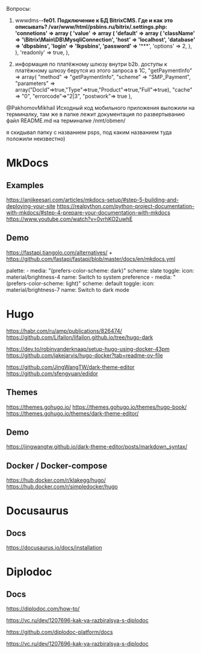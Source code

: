 
Вопросы: 
1. wwwdms-****-fe01. Подключение к БД BitrixCMS. Где и как это описывать?
/var/www/html/psbins.ru/bitrix/.settings.php:
  'connetions' =>
  array (
    'value' =>
    array (
      'default' =>
      array (
        'className' => '\\Bitrix\\Main\\DB\\MysqliConnection',
        'host' => 'localhost',
        'database' => 'dbpsbins',
        'login' => 'lkpsbins',
        'password' => '*******',
        'options' => 2,
      ),
    ),
    'readonly' => true,
  ),


2. информация по платёжному шлюзу внутри b2b. доступы к платёжному шлюзу берутся из этого запроса в 1С, 
"getPaymentInfo" => array(
        "method" => "getPaymentInfo",
        "scheme" => "SMP_Payment",
        "parameters" => array("DocId"=>true,"Type"=>true,"Product"=>true,"Full"=>true),
        "cache" => "0",
        "errorcode"=>"2|3",
        "postwork"=> true
),


@PakhomovMikhail 
Исходный код мобильного приложения выложили на терминалку, там же в папке лежит документация по развертыванию файл README.md
на терминалке
/nmt/obmen/

я скидывал папку с названием psps, под каким названием туда положили неизвестно)







# MkDocs

## Examples
https://anjikeesari.com/articles/mkdocs-setup/#step-5-building-and-deploying-your-site
https://realpython.com/python-project-documentation-with-mkdocs/#step-4-prepare-your-documentation-with-mkdocs
https://www.youtube.com/watch?v=0vrhKO2uwhE

## Demo
https://fastapi.tiangolo.com/alternatives/ + https://github.com/fastapi/fastapi/blob/master/docs/en/mkdocs.yml



  palette:
    - media: "(prefers-color-scheme: dark)"
      scheme: slate
      toggle:
        icon: material/brightness-4
        name: Switch to system preference
    - media: "(prefers-color-scheme: light)"
      scheme: default 
      toggle:
        icon: material/brightness-7
        name: Switch to dark mode

<!--- ================================================================== -->


# Hugo
https://habr.com/ru/amp/publications/826474/
https://github.com/Lifailon/lifailon.github.io/tree/hugo-dark

https://dev.to/robinvanderknaap/setup-hugo-using-docker-43pm
https://github.com/jakejarvis/hugo-docker?tab=readme-ov-file

https://github.com/JingWangTW/dark-theme-editor
https://github.com/sfengyuan/edidor

## Themes
https://themes.gohugo.io/
https://themes.gohugo.io/themes/hugo-book/
https://themes.gohugo.io/themes/dark-theme-editor/



## Demo
https://jingwangtw.github.io/dark-theme-editor/posts/markdown_syntax/

## Docker / Docker-compose
https://hub.docker.com/r/klakegg/hugo/
https://hub.docker.com/r/simpledocker/hugo


<!--- ================================================================== -->


# Docusaurus

## Docs 
https://docusaurus.io/docs/installation


<!--- ================================================================== -->

# Diplodoc

## Docs
https://diplodoc.com/how-to/

https://vc.ru/dev/1207696-kak-ya-razbiralsya-s-diplodoc

https://github.com/diplodoc-platform/docs

https://vc.ru/dev/1207696-kak-ya-razbiralsya-s-diplodoc
